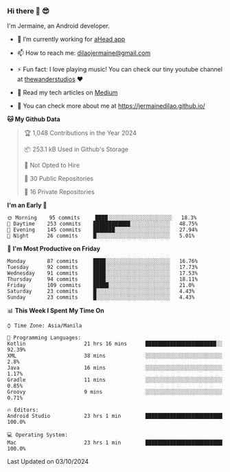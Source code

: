 ### Hi there 👋 😎
I'm Jermaine, an Android developer.

- 🔭 I’m currently working for [aHead app](https://www.ahead-app.com/)

- 📫 How to reach me: dilaojermaine@gmail.com

- ⚡ Fun fact: I love playing music! You can check our tiny youtube channel at [thewanderstudios](https://www.youtube.com/thewanderstudios) ♥️

- 📖 Read my tech articles on [Medium](https://jermainedilao.medium.com/)

- 👀 You can check more about me at https://jermainedilao.github.io/

<!--
**jermainedilao/jermainedilao** is a ✨ _special_ ✨ repository because its `README.md` (this file) appears on your GitHub profile.

Here are some ideas to get you started:

- 🔭 I’m currently working on ...
- 🌱 I’m currently learning ...
- 👯 I’m looking to collaborate on ...
- 🤔 I’m looking for help with ...
- 💬 Ask me about ...
- 📫 How to reach me: ...
- 😄 Pronouns: ...
- ⚡ Fun fact: ...
-->

<!--START_SECTION:waka-->
**🐱 My Github Data** 

> 🏆 1,048 Contributions in the Year 2024
 > 
> 📦 253.1 kB Used in Github's Storage 
 > 
> 🚫 Not Opted to Hire
 > 
> 📜 30 Public Repositories 
 > 
> 🔑 16 Private Repositories  
 > 
**I'm an Early 🐤** 

```text
🌞 Morning    95 commits     ████░░░░░░░░░░░░░░░░░░░░░   18.3% 
🌆 Daytime    253 commits    ████████████░░░░░░░░░░░░░   48.75% 
🌃 Evening    145 commits    ███████░░░░░░░░░░░░░░░░░░   27.94% 
🌙 Night      26 commits     █░░░░░░░░░░░░░░░░░░░░░░░░   5.01%

```
📅 **I'm Most Productive on Friday** 

```text
Monday       87 commits     ████░░░░░░░░░░░░░░░░░░░░░   16.76% 
Tuesday      92 commits     ████░░░░░░░░░░░░░░░░░░░░░   17.73% 
Wednesday    91 commits     ████░░░░░░░░░░░░░░░░░░░░░   17.53% 
Thursday     94 commits     ████░░░░░░░░░░░░░░░░░░░░░   18.11% 
Friday       109 commits    █████░░░░░░░░░░░░░░░░░░░░   21.0% 
Saturday     23 commits     █░░░░░░░░░░░░░░░░░░░░░░░░   4.43% 
Sunday       23 commits     █░░░░░░░░░░░░░░░░░░░░░░░░   4.43%

```


📊 **This Week I Spent My Time On** 

```text
⌚︎ Time Zone: Asia/Manila

💬 Programming Languages: 
Kotlin                   21 hrs 16 mins      ███████████████████████░░   92.39% 
XML                      38 mins             ░░░░░░░░░░░░░░░░░░░░░░░░░   2.8% 
Java                     16 mins             ░░░░░░░░░░░░░░░░░░░░░░░░░   1.17% 
Gradle                   11 mins             ░░░░░░░░░░░░░░░░░░░░░░░░░   0.85% 
Groovy                   9 mins              ░░░░░░░░░░░░░░░░░░░░░░░░░   0.71%

🔥 Editors: 
Android Studio           23 hrs 1 min        █████████████████████████   100.0%

💻 Operating System: 
Mac                      23 hrs 1 min        █████████████████████████   100.0%

```


 Last Updated on 03/10/2024
<!--END_SECTION:waka-->
